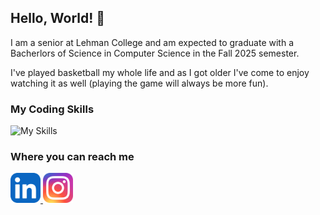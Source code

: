 ## Hello, World! 👋

I am a senior at Lehman College and am expected to graduate with a Bacherlors of Science in Computer Science in the Fall 2025 semester. 

I've played basketball my whole life and as I got older I've come to enjoy watching it as well (playing the game will always be more fun). 

### My Coding Skills
![My Skills](https://skillicons.dev/icons?i=java,html,css,js)

###  Where you can reach me
<a href = "https://www.linkedin.com/in/martin-ljuljduraj-599112350/" /> <img src = "https://github.com/tandpfun/skill-icons/raw/main/icons/LinkedIn.svg" height="48" />
<a href = "https://www.instagram.com/lulgjuraj88/" /> <img src = "https://github.com/tandpfun/skill-icons/raw/main/icons/Instagram.svg" height="48" />
